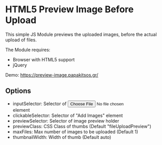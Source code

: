 HTML5 Preview Image Before Upload
===========

This simple JS Module previews the uploaded images, before the actual upload of files.

The Module requires:
- Browser with HTML5 support
- jQuery

Demo: https://preview-image.papakitsos.gr/

Options
---------

- inputSelector: Selector of <input type="file"> element
- clickableSelector: Selector of "Add Images" element
- previewSelector: Selector of image preview holder
- previewClass: CSS Class of thumbs (Default "fileUploadPreview")
- maxFiles: Max number of images to be uploaded (Default 1)
- thumbnailWidth: Width of thumb (Default auto)
